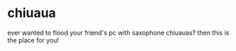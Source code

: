 # chiuaua
ever wanted to flood your friend's pc with saxophone chiuauas? then this is the place for you!
